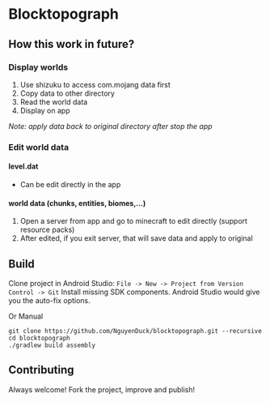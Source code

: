 # Blocktopograph

## How this work in future?

### Display worlds
1. Use shizuku to access com.mojang data first
2. Copy data to other directory
3. Read the world data
4. Display on app

*Note: apply data back to original directory after stop the app*

### Edit world data
#### level.dat
- Can be edit directly in the app
#### world data (chunks, entities, biomes,...)
1. Open a server from app and go to minecraft to edit directly (support resource packs)
2. After edited, if you exit server, that will save data and apply to original

## Build

Clone project in Android Studio: `File -> New -> Project from Version Control -> Git`
Install missing SDK components. Android Studio would give you the auto-fix options.

Or Manual

```shell
git clone https://github.com/NguyenDuck/blocktopograph.git --recursive
cd blocktopograph
./gradlew build assembly
```

## Contributing

Always welcome! Fork the project, improve and publish!